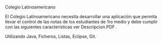 Colegio Latinoamericano

El Colegio Latinoamericano necesita desarrollar una aplicación que permita llevar el control de
las notas de los estudiantes de 1ro medio y debe cumplir con las siguientes características ver Descripcion.PDF .

Utilizando Java, Ficheros, Listas, Eclipse, Git.


